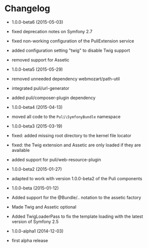 Changelog
=========

* 1.0.0-beta6 (2015-05-03)

 * fixed deprecation notes on Symfony 2.7
 * fixed non-working configuration of the PuliExtension service
 * added configuration setting "twig" to disable Twig support
 * removed support for Assetic

* 1.0.0-beta5 (2015-05-29)

 * removed unneeded dependency webmozart/path-util
 * integrated puli/url-generator
 * added puli/composer-plugin dependency

* 1.0.0-beta4 (2015-04-13)

 * moved all code to the `Puli\SymfonyBundle` namespace

* 1.0.0-beta3 (2015-03-19)

 * fixed: added missing root directory to the kernel file locator
 * fixed: the Twig extension and Assetic are only loaded if they are available
 * added support for puli/web-resource-plugin
 
* 1.0.0-beta2 (2015-01-27)

 * adapted to work with version 1.0.0-beta2 of the Puli components

* 1.0.0-beta (2015-01-12)

 * Added support for the @Bundle/.. notation to the assetic factory
 * Made Twig and Assetic optional
 * Added TwigLoaderPass to fix the template loading with the latest version of Symfony 2.5

* 1.0.0-alpha1 (2014-12-03)

 * first alpha release
